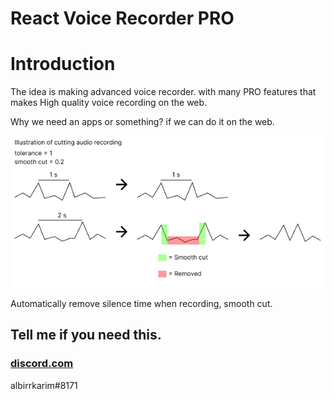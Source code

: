 # React Voice Recorder PRO

# Introduction
The idea is making advanced voice recorder. with many PRO features that makes High quality voice recording on the web.

Why we need an apps or something? if we can do it on the web.

![React Voice Recorder PRO](./img/ilustration.jpeg)

Automatically remove silence time when recording, smooth cut.

## Tell me if you need this.

### [discord.com](https://discord.com)
albirrkarim#8171